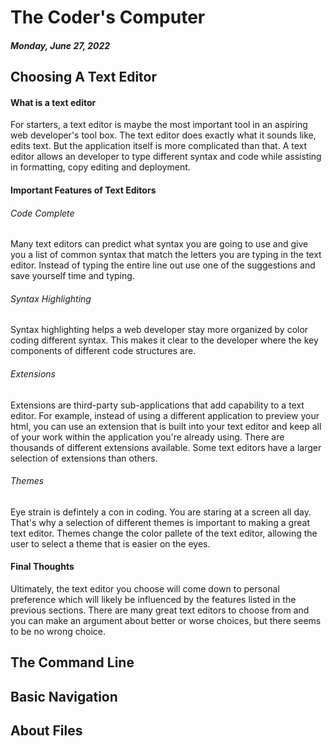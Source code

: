 # The Coder's Computer

##### *Monday, June 27, 2022*

## Choosing A Text Editor

#### What is a text editor

For starters, a text editor is maybe the most important tool in an aspiring web developer's tool box. The text editor does exactly what it sounds like, edits text. But the application itself is more complicated than that. A text editor allows an developer to type different syntax and code while assisting in formatting, copy editing and deployment.

#### Important Features of Text Editors

###### Code Complete

Many text editors can predict what syntax you are going to use and give you a list of common syntax that match the letters you are typing in the text editor. Instead of typing the entire line out use one of the suggestions and save yourself time and typing. 

###### Syntax Highlighting

Syntax highlighting helps a web developer stay more organized by color coding different syntax. This makes it clear to the developer where the key components of different code structures are. 

###### Extensions

Extensions are third-party sub-applications that add capability to a text editor. For example, instead of using a different application to preview your html, you can use an extension that is built into your text editor and keep all of your work within the application you're already using. There are thousands of different extensions available. Some text editors have a larger selection of extensions than others.

###### Themes

Eye strain is defintely a con in coding. You are staring at a screen all day. That's why a selection of different themes is important to making a great text editor. Themes change the color pallete of the text editor, allowing the user to select a theme that is easier on the eyes.

#### Final Thoughts

Ultimately, the text editor you choose will come down to personal preference which will likely be influenced by the features listed in the previous sections. There are many great text editors to choose from and you can make an argument about better or worse choices, but there seems to be no wrong choice.

## The Command Line

## Basic Navigation

## About Files
